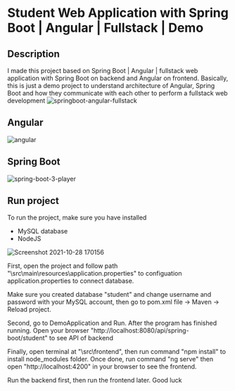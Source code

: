 # Student Web Application with Spring Boot | Angular | Fullstack | Demo 
## Description
I made this project based on Spring Boot | Angular | fullstack  web application with Spring Boot on backend and Angular on frontend. Basically, this is just a demo project to understand architecture of Angular, Spring Boot and how they communicate with each other to perform a fullstack web development
![springboot-angular-fullstack](https://user-images.githubusercontent.com/86077654/139099716-8975a4f7-67c3-4d8a-a21b-d202119af096.png)

## Angular
![angular](https://user-images.githubusercontent.com/86077654/139235800-ecf841b2-52b3-4211-b271-cd479941ba9e.png)

## Spring Boot
![spring-boot-3-player](https://user-images.githubusercontent.com/86077654/138086348-6cb23128-f9ec-4e20-9f36-0aac9006e7ac.png)

## Run project
To run the project, make sure you have installed
- MySQL database
- NodeJS

![Screenshot 2021-10-28 170156](https://user-images.githubusercontent.com/86077654/139234298-500e4647-5b8c-4dea-bfd6-5d4cc96cc986.png)

First, open the project and follow path "\src\main\resources\application.properties" to configuation application.properties to connect database.

Make sure you created database "student" and change username and password with your MySQL account, then go to pom.xml file -> Maven -> Reload project.

Second, go to DemoApplication and Run. After the program has finished running. Open your browser "http://localhost:8080/api/spring-boot/student"  to see API of backend

Finally, open terminal at "\src\frontend", then run command "npm install" to install node_modules folder. Once done, run command "ng serve" then open "http://localhost:4200" in your browser to see the frontend.

Run the backend first, then run the frontend later. Good luck




